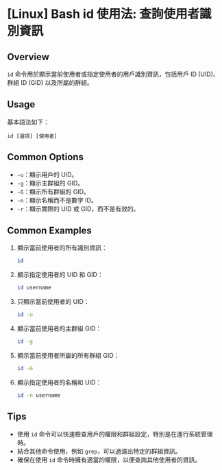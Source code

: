 # [Linux] Bash id 使用法: 查詢使用者識別資訊

## Overview
`id` 命令用於顯示當前使用者或指定使用者的用戶識別資訊，包括用戶 ID (UID)、群組 ID (GID) 以及所屬的群組。

## Usage
基本語法如下：
```
id [選項] [使用者]
```

## Common Options
- `-u`：顯示用戶的 UID。
- `-g`：顯示主群組的 GID。
- `-G`：顯示所有群組的 GID。
- `-n`：顯示名稱而不是數字 ID。
- `-r`：顯示實際的 UID 或 GID，而不是有效的。

## Common Examples
1. 顯示當前使用者的所有識別資訊：
   ```bash
   id
   ```

2. 顯示指定使用者的 UID 和 GID：
   ```bash
   id username
   ```

3. 只顯示當前使用者的 UID：
   ```bash
   id -u
   ```

4. 顯示當前使用者的主群組 GID：
   ```bash
   id -g
   ```

5. 顯示當前使用者所屬的所有群組 GID：
   ```bash
   id -G
   ```

6. 顯示指定使用者的名稱和 UID：
   ```bash
   id -n username
   ```

## Tips
- 使用 `id` 命令可以快速檢查用戶的權限和群組設定，特別是在進行系統管理時。
- 結合其他命令使用，例如 `grep`，可以過濾出特定的群組資訊。
- 確保在使用 `id` 命令時擁有適當的權限，以便查詢其他使用者的資訊。